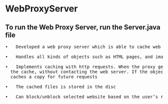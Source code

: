 # WebProxyServer

## To run the Web Proxy Server, run the Server.java file
<pre>
•	Developed a web proxy server which is able to cache web pages <br />
•	Handles all kinds of objects such as HTML pages, and images <br />
•	Implements caching with http requests. When the proxy gets a request, it checks if the requested object is cached, and if yes, it returns the object from             
  the cache, without contacting the web server. If the object is not cached, the proxy retrieves the object from the server, returns it to the client   and 
  caches a copy for future requests <br />
•	The cached files is stored in the disc <br />
•	Can block/unblock selected website based on the user’s request <br />
<pre>

